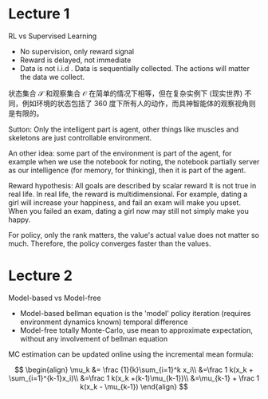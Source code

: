 # Lecture 1
RL vs Supervised Learning
- No supervision, only reward signal
- Reward is delayed, not immediate
- Data is not i.i.d . Data is sequentially collected. The actions will matter the data we collect.

状态集合 $\mathcal S$ 和观察集合 $\mathcal O$ 在简单的情况下相等，但在复杂实例下 (现实世界) 不同，例如环境的状态包括了 360 度下所有人的动作，而具神智能体的观察视角则是有限的。

Sutton: Only the intelligent part is agent, other things like muscles and skeletons are just controllable environment.

An other idea: some part of the environment is part of the agent, for example when we use the notebook for noting, the notebook partially server as our intelligence (for memory, for thinking), then it is part of the agent.

Reward hypothesis:
All goals are described by scalar reward
It is not true in real life. In real life, the reward is multidimensional. For example, dating a girl will increase your happiness, and fail an exam will make you upset. When you failed an exam, dating a girl now may still not simply make you happy.

For policy, only the rank matters, the value's actual value does not matter so much. Therefore, the policy converges faster than the values.

# Lecture 2
Model-based vs Model-free
- Model-based
    bellman equation is the 'model'
    policy iteration (requires environment dynamics known)
    temporal difference 
- Model-free
    totally Monte-Carlo, use mean to approximate expectation, without any involvement of bellman equation

MC estimation can be updated online using the incremental mean formula:

$$
\begin{align}
\mu_k &= \frac {1}{k}\sum_{i=1}^k x_i\\
&=\frac 1 k(x_k + \sum_{i=1}^{k-1}x_i)\\
&=\frac 1 k(x_k +(k-1)\mu_{k-1})\\
&=\mu_{k-1} + \frac 1 k(x_k - \mu_{k-1})
\end{align}
$$
